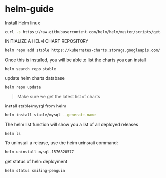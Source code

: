 # helm-guide

Install Helm linux
```bash
curl -s https://raw.githubusercontent.com/helm/helm/master/scripts/get-helm-3 | bash
```

INITIALIZE A HELM CHART REPOSITORY
```bash
helm repo add stable https://kubernetes-charts.storage.googleapis.com/
```

Once this is installed, you will be able to list the charts you can install
```bash
helm search repo stable
```

update helm charts database
```bash
helm repo update
```
>Make sure we get the latest list of charts

install stable/mysql from helm
```bash
helm install stable/mysql --generate-name
```

The helm list function will show you a list of all deployed releases
```bash
helm ls
```

To uninstall a release, use the helm uninstall command:
```bash
helm uninstall mysql-1576820577
```

get status of helm deployment
```bash
helm status smiling-penguin
```
